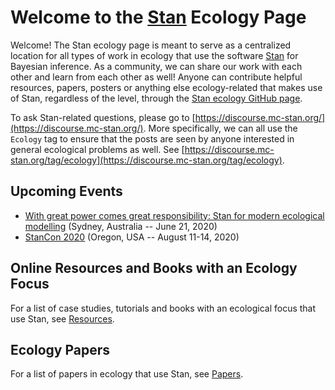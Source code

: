 # Welcome to the [Stan](https://mc-stan.org/) Ecology Page

Welcome! The Stan ecology page is meant to serve as a centralized location for all types of work in ecology that use the software [Stan](https://mc-stan.org/) for Bayesian inference. As a community, we can share our work with each other and learn from each other as well! Anyone can contribute helpful resources, papers, posters or anything else ecology-related that makes use of Stan, regardless of the level, through the [Stan ecology GitHub page](https://github.com/StanEcology/stanecology.github.io). 

To ask Stan-related questions, please go to [https://discourse.mc-stan.org/](https://discourse.mc-stan.org/). More specifically, we can all use the `Ecology` tag to ensure that the posts are seen by anyone interested in general ecological problems as well. See [https://discourse.mc-stan.org/tag/ecology](https://discourse.mc-stan.org/tag/ecology). 

## Upcoming Events

- [With great power comes great responsibility: Stan for modern ecological modelling](http://www.isec2020.org/training-program#ShortCourses) (Sydney, Australia -- June 21, 2020)
- [StanCon 2020](https://mc-stan.org/events/stancon2020/) (Oregon, USA -- August 11-14, 2020)

## Online Resources and Books with an Ecology Focus

For a list of case studies, tutorials and books with an ecological focus that use Stan, see [Resources](resources_and_books.md).

## Ecology Papers 

For a list of papers in ecology that use Stan, see [Papers](papers.md).

